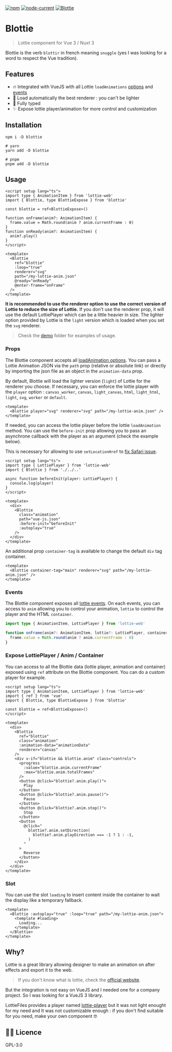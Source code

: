 [![npm](https://img.shields.io/npm/v/blottie)](https://www.npmjs.com/package/blottie) [![node-current](https://img.shields.io/node/v/blottie)](https://nodejs.org/) [![Blottie](https://img.shields.io/endpoint?url=https://cloud.cypress.io/badge/simple/k3qz2d/main&style=flat&logo=cypress)](https://cloud.cypress.io/projects/k3qz2d/runs)

# Blottie

> Lottie component for Vue 3 / Nuxt 3

Blottie is the verb `blottir` in french meaning `snuggle` (yes I was looking for a word to respect the Vue tradition).

## Features

- 🔥 Integrated with VueJS with all Lottie `loadAnimations` [options](https://github.com/airbnb/lottie-web#other-loading-options) and [events](https://github.com/airbnb/lottie-web#events)
- 🚀 Load automatically the best renderer : you can't be lighter
- 📠 Fully typed
- ✨ Expose lottie player/animation for more control and customization

## Installation

```shell
npm i -D blottie

# yarn
yarn add -D blottie

# pnpm
pnpm add -D blottie
```

## Usage

```vue
<script setup lang="ts">
import type { AnimationItem } from 'lottie-web'
import { Blottie, type BlottieExpose } from 'blottie'

const blottie = ref<BlottieExpose>()

function onFrame(anim?: AnimationItem) {
  frame.value = Math.round(anim ? anim.currentFrame : 0)
}
function onReady(anim?: AnimationItem) {
  anim?.play()
}
</script>

<template>
  <Blottie
    ref="blottie"
    :loop="true"
    renderer="svg"
    path="/my-lottie-anim.json"
    @ready="onReady"
    @enter-frame="onFrame"
  />
</template>
```

**It is recommended to use the renderer option to use the correct version of Lottie to reduce the size of Lottie.**
If you don't use the renderer prop, it will use the default LottiePlayer which can be a little heavier in size. The lighter option provided by Lottie is the `light` version which is loaded when you set the `svg` renderer.

> Check the [demo](https://github.com/Applelo/blottie/blob/main/demo/src/App.vue) folder for examples of usage.

### Props

The Blottie component accepts all [loadAnimation options](https://github.com/airbnb/lottie-web#other-loading-options). You can pass a Lottie Animation JSON via the `path` prop (relative or absolute link) or directly by importing the json file as an object in the `animation-data` prop.

By default, Blottie will load the lighter version (`light`) of Lottie for the renderer you choose. If necessary, you can enforce the lottie player with the `player` option : `canvas_worker`, `canvas`, `light_canvas`, `html`, `light_html`, `light`, `svg`, `worker` or `default`.

```vue
<template>
  <Blottie player="svg" renderer="svg" path="/my-lottie-anim.json" />
</template>
```

If needed, you can access the lottie player before the lottie `loadAnimation` method. You can use the `before-init` prop allowing you to pass an asynchrone callback with the player as an argument (check the example below).

This is necessary for allowing to use `setLocationHref` to [fix Safari issue](https://github.com/airbnb/lottie-web#issues).

```vue
<script setup lang="ts">
import type { LottiePlayer } from 'lottie-web'
import { Blottie } from './../..'

async function beforeInit(player: LottiePlayer) {
  console.log(player)
}
</script>

<template>
  <div>
    <Blottie
      class="animation"
      path="vue-js.json"
      :before-init="beforeInit"
      :autoplay="true"
    />
  </div>
</template>
```

An additional prop `container-tag` is available to change the default `div` tag container.

```vue
<template>
  <Blottie container-tag="main" renderer="svg" path="/my-lottie-anim.json" />
</template>
```

### Events

The Blottie component exposes all [lottie events](https://github.com/airbnb/lottie-web#events). On each events, you can access to `anim` allowing you to control your animation, `lottie` to control the player and the HTML `container`.

```ts
import type { AnimationItem, LottiePlayer } from 'lottie-web'

function onFrame(anim?: AnimationItem, lottie?: LottiePlayer, container?: HTMLElement) {
  frame.value = Math.round(anim ? anim.currentFrame : 0)
}
```

### Expose LottiePlayer / Anim / Container

You can access to all the Blottie data (lottie player, animation and container) exposed using `ref` attribute on the Blottie component. You can do a custom player for example.

```vue
<script setup lang="ts">
import type { AnimationItem, LottiePlayer } from 'lottie-web'
import { ref } from 'vue'
import { Blottie, type BlottieExpose } from 'blottie'

const blottie = ref<BlottieExpose>()
</script>

<template>
  <div>
    <Blottie
      ref="blottie"
      class="animation"
      :animation-data="animationData"
      renderer="canvas"
    />
    <div v-if="blottie && blottie.anim" class="controls">
      <progress
        :value="blottie.anim.currentFrame"
        :max="blottie.anim.totalFrames"
      />
      <button @click="blottie?.anim.play()">
        Play
      </button>
      <button @click="blottie?.anim.pause()">
        Pause
      </button>
      <button @click="blottie?.anim.stop()">
        Stop
      </button>
      <button
        @click="
          blottie?.anim.setDirection(
            blottie?.anim.playDirection === -1 ? 1 : -1,
          )
        "
      >
        Reverse
      </button>
    </div>
  </div>
</template>
```

### Slot

You can use the slot `loading` to insert content inside the container to wait the display like a temporary fallback.

```vue
<template>
  <Blottie :autoplay="true" :loop="true" path="/my-lottie-anim.json">
    <template #loading>
      Loading...
    </template>
  </Blottie>
</template>
```

## Why?

Lottie is a great library allowing designer to make an animation on after effects and export it to the web.

> If you don't know what is lottie, check the [official website](https://airbnb.io/lottie/#/).

But the integration is not easy on VueJS and I needed one for a company project. So I was looking for a VueJS 3 library.

LottieFiles provides a player named [lottie-player](https://github.com/LottieFiles/lottie-player) but it was not light enought for my need and It was not customizable enough : if you don't find suitable for you need, make your own component 🤓

## 👨‍💼 Licence

GPL-3.0
